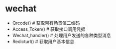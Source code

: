 # wechat
* Qrcode() # 获取带有场景值二维码
* Access_Token() # 获取接口调用凭据
* Wechat_handler()  # 处理用户发送的各种类型消息
* Redicturl() # 获取用户基本信息
